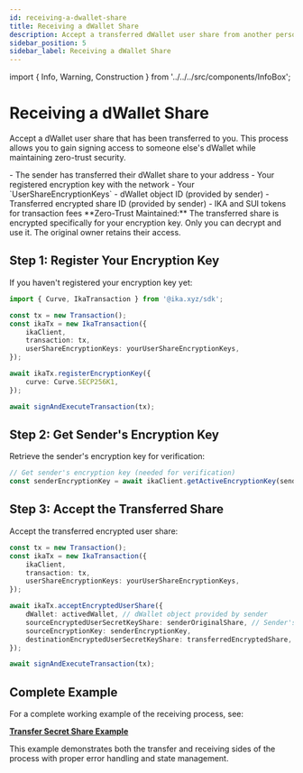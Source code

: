 ```yaml
---
id: receiving-a-dwallet-share
title: Receiving a dWallet Share
description: Accept a transferred dWallet user share from another person
sidebar_position: 5
sidebar_label: Receiving a dWallet Share
---
```


import { Info, Warning, Construction } from '../../../src/components/InfoBox';

# Receiving a dWallet Share

<Construction />

Accept a dWallet user share that has been transferred to you. This process allows you to gain signing access to someone else's dWallet while maintaining zero-trust security.

<Info title="Prerequisites">
- The sender has transferred their dWallet share to your address
- Your registered encryption key with the network
- Your `UserShareEncryptionKeys`  
- dWallet object ID (provided by sender)
- Transferred encrypted share ID (provided by sender)
- IKA and SUI tokens for transaction fees
</Info>

<Warning title="Security Model">
**Zero-Trust Maintained:** The transferred share is encrypted specifically for your encryption key. Only you can decrypt and use it. The original owner retains their access.
</Warning>

## Step 1: Register Your Encryption Key

If you haven't registered your encryption key yet:

```typescript
import { Curve, IkaTransaction } from '@ika.xyz/sdk';

const tx = new Transaction();
const ikaTx = new IkaTransaction({
	ikaClient,
	transaction: tx,
	userShareEncryptionKeys: yourUserShareEncryptionKeys,
});

await ikaTx.registerEncryptionKey({
	curve: Curve.SECP256K1,
});

await signAndExecuteTransaction(tx);
```

## Step 2: Get Sender's Encryption Key

Retrieve the sender's encryption key for verification:

```typescript
// Get sender's encryption key (needed for verification)
const senderEncryptionKey = await ikaClient.getActiveEncryptionKey(senderAddress);
```

## Step 3: Accept the Transferred Share

Accept the transferred encrypted user share:

```typescript
const tx = new Transaction();
const ikaTx = new IkaTransaction({
	ikaClient,
	transaction: tx,
	userShareEncryptionKeys: yourUserShareEncryptionKeys,
});

await ikaTx.acceptEncryptedUserShare({
	dWallet: activedWallet, // dWallet object provided by sender
	sourceEncryptedUserSecretKeyShare: senderOriginalShare, // Sender's original share
	sourceEncryptionKey: senderEncryptionKey,
	destinationEncryptedUserSecretKeyShare: transferredEncryptedShare, // EncryptedUserSecretKeyShare object
});

await signAndExecuteTransaction(tx);
```

## Complete Example

For a complete working example of the receiving process, see:

**[Transfer Secret Share Example](https://github.com/dwallet-labs/ika/blob/main/sdk/typescript/examples/zero-trust-dwallet/transfer-secret-share.ts)**

This example demonstrates both the transfer and receiving sides of the process with proper error handling and state management.
